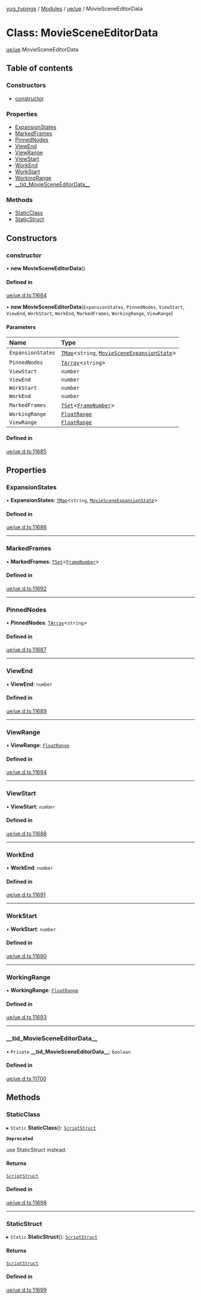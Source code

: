[yug_typings](../README.md) / [Modules](../modules.md) / [ue/ue](../modules/ue_ue.md) / MovieSceneEditorData

# Class: MovieSceneEditorData

[ue/ue](../modules/ue_ue.md).MovieSceneEditorData

## Table of contents

### Constructors

- [constructor](ue_ue.MovieSceneEditorData.md#constructor)

### Properties

- [ExpansionStates](ue_ue.MovieSceneEditorData.md#expansionstates)
- [MarkedFrames](ue_ue.MovieSceneEditorData.md#markedframes)
- [PinnedNodes](ue_ue.MovieSceneEditorData.md#pinnednodes)
- [ViewEnd](ue_ue.MovieSceneEditorData.md#viewend)
- [ViewRange](ue_ue.MovieSceneEditorData.md#viewrange)
- [ViewStart](ue_ue.MovieSceneEditorData.md#viewstart)
- [WorkEnd](ue_ue.MovieSceneEditorData.md#workend)
- [WorkStart](ue_ue.MovieSceneEditorData.md#workstart)
- [WorkingRange](ue_ue.MovieSceneEditorData.md#workingrange)
- [\_\_tid\_MovieSceneEditorData\_\_](ue_ue.MovieSceneEditorData.md#__tid_moviesceneeditordata__)

### Methods

- [StaticClass](ue_ue.MovieSceneEditorData.md#staticclass)
- [StaticStruct](ue_ue.MovieSceneEditorData.md#staticstruct)

## Constructors

### constructor

• **new MovieSceneEditorData**()

#### Defined in

[ue/ue.d.ts:11684](https://github.com/YugMetaverse/yug_typings/blob/25cad34/ue/ue.d.ts#L11684)

• **new MovieSceneEditorData**(`ExpansionStates`, `PinnedNodes`, `ViewStart`, `ViewEnd`, `WorkStart`, `WorkEnd`, `MarkedFrames`, `WorkingRange`, `ViewRange`)

#### Parameters

| Name | Type |
| :------ | :------ |
| `ExpansionStates` | [`TMap`](../interfaces/ue_puerts.TMap.md)<`string`, [`MovieSceneExpansionState`](ue_ue.MovieSceneExpansionState.md)\> |
| `PinnedNodes` | [`TArray`](../interfaces/ue_puerts.TArray.md)<`string`\> |
| `ViewStart` | `number` |
| `ViewEnd` | `number` |
| `WorkStart` | `number` |
| `WorkEnd` | `number` |
| `MarkedFrames` | [`TSet`](../interfaces/ue_puerts.TSet.md)<[`FrameNumber`](ue_ue.FrameNumber.md)\> |
| `WorkingRange` | [`FloatRange`](ue_ue.FloatRange.md) |
| `ViewRange` | [`FloatRange`](ue_ue.FloatRange.md) |

#### Defined in

[ue/ue.d.ts:11685](https://github.com/YugMetaverse/yug_typings/blob/25cad34/ue/ue.d.ts#L11685)

## Properties

### ExpansionStates

• **ExpansionStates**: [`TMap`](../interfaces/ue_puerts.TMap.md)<`string`, [`MovieSceneExpansionState`](ue_ue.MovieSceneExpansionState.md)\>

#### Defined in

[ue/ue.d.ts:11686](https://github.com/YugMetaverse/yug_typings/blob/25cad34/ue/ue.d.ts#L11686)

___

### MarkedFrames

• **MarkedFrames**: [`TSet`](../interfaces/ue_puerts.TSet.md)<[`FrameNumber`](ue_ue.FrameNumber.md)\>

#### Defined in

[ue/ue.d.ts:11692](https://github.com/YugMetaverse/yug_typings/blob/25cad34/ue/ue.d.ts#L11692)

___

### PinnedNodes

• **PinnedNodes**: [`TArray`](../interfaces/ue_puerts.TArray.md)<`string`\>

#### Defined in

[ue/ue.d.ts:11687](https://github.com/YugMetaverse/yug_typings/blob/25cad34/ue/ue.d.ts#L11687)

___

### ViewEnd

• **ViewEnd**: `number`

#### Defined in

[ue/ue.d.ts:11689](https://github.com/YugMetaverse/yug_typings/blob/25cad34/ue/ue.d.ts#L11689)

___

### ViewRange

• **ViewRange**: [`FloatRange`](ue_ue.FloatRange.md)

#### Defined in

[ue/ue.d.ts:11694](https://github.com/YugMetaverse/yug_typings/blob/25cad34/ue/ue.d.ts#L11694)

___

### ViewStart

• **ViewStart**: `number`

#### Defined in

[ue/ue.d.ts:11688](https://github.com/YugMetaverse/yug_typings/blob/25cad34/ue/ue.d.ts#L11688)

___

### WorkEnd

• **WorkEnd**: `number`

#### Defined in

[ue/ue.d.ts:11691](https://github.com/YugMetaverse/yug_typings/blob/25cad34/ue/ue.d.ts#L11691)

___

### WorkStart

• **WorkStart**: `number`

#### Defined in

[ue/ue.d.ts:11690](https://github.com/YugMetaverse/yug_typings/blob/25cad34/ue/ue.d.ts#L11690)

___

### WorkingRange

• **WorkingRange**: [`FloatRange`](ue_ue.FloatRange.md)

#### Defined in

[ue/ue.d.ts:11693](https://github.com/YugMetaverse/yug_typings/blob/25cad34/ue/ue.d.ts#L11693)

___

### \_\_tid\_MovieSceneEditorData\_\_

• `Private` **\_\_tid\_MovieSceneEditorData\_\_**: `boolean`

#### Defined in

[ue/ue.d.ts:11700](https://github.com/YugMetaverse/yug_typings/blob/25cad34/ue/ue.d.ts#L11700)

## Methods

### StaticClass

▸ `Static` **StaticClass**(): [`ScriptStruct`](ue_ue.ScriptStruct.md)

**`Deprecated`**

use StaticStruct instead.

#### Returns

[`ScriptStruct`](ue_ue.ScriptStruct.md)

#### Defined in

[ue/ue.d.ts:11698](https://github.com/YugMetaverse/yug_typings/blob/25cad34/ue/ue.d.ts#L11698)

___

### StaticStruct

▸ `Static` **StaticStruct**(): [`ScriptStruct`](ue_ue.ScriptStruct.md)

#### Returns

[`ScriptStruct`](ue_ue.ScriptStruct.md)

#### Defined in

[ue/ue.d.ts:11699](https://github.com/YugMetaverse/yug_typings/blob/25cad34/ue/ue.d.ts#L11699)
